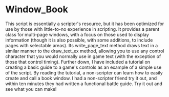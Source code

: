 Window_Book
====

This script is essentially a scripter's resource, but it has been optimized for use by those with little-to-no experience in scripting. It provides a parent class for multi-page windows, with a focus on those used to display information (though it is also possible, with some additions, to include pages with selectable areas). Its write_page_text method draws text in a similar manner to the draw_text_ex method, allowing you to use any control character that you would normally use in game text (with the exception of those that control timing). Further down, I have included a tutorial on creating a basic guide to a game's controls as an example of a simple use of the script. By reading the tutorial, a non-scripter can learn how to easily create and call a book window. I had a non-scripter friend try it out, and within ten minutes they had written a functional battle guide. Try it out and see what you can make!